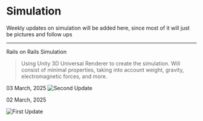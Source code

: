 # Simulation

Weekly updates on simulation will be added here, since most of it will just be pictures and follow ups

---

Rails on Rails Simulation
> Using Unity 3D Universal Renderer to create the simulation. Will consist of minimal properties, taking into account
> weight, gravity, electromagnetic forces, and more.

03 March, 2025
<img alt="Second Update" src="https://github.com/user-attachments/assets/ef23ea36-498a-46c9-bd2f-4c9a4ec0c478" />


02 March, 2025

<img alt="First Update" src="https://github.com/user-attachments/assets/b9253b6f-b737-4b36-b26b-1df1b3820220" />



